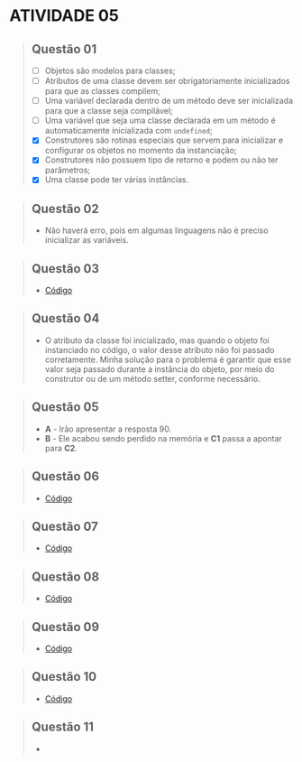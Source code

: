 # ATIVIDADE 05

> ## **Questão 01**
> - [ ] Objetos são modelos para classes;
> - [ ] Atributos de uma classe devem ser obrigatoriamente inicializados para que as classes compilem;
> - [ ] Uma variável declarada dentro de um método deve ser inicializada para que a classe seja compilável;
> - [ ] Uma variável que seja uma classe declarada em um método é automaticamente inicializada com `undefined`;
> - [x] Construtores são rotinas especiais que servem para inicializar e configurar os objetos no momento da instanciação;
> - [x] Construtores não possuem tipo de retorno e podem ou não ter parâmetros;
> - [x] Uma classe pode ter várias instâncias.

> ## **Questão 02**
> * Não haverá erro, pois em algumas linguagens não é preciso inicializar as variáveis.

> ## **Questão 03**
> - [Código](https://github.com/KaioGabriel-the/Programa-orientada-a-objetos/tree/f31beed267f1d2dbc0a55a19fdeb5c6662087b8b/atividade05/out/production/questoes/reservahotel)

> ## **Questão 04**
> * O atributo da classe foi inicializado, mas quando o objeto foi instanciado no código, o valor desse atributo não foi passado corretamente. Minha solução para o problema é garantir que esse valor seja passado durante a instância do objeto, por meio do construtor ou de um método setter, conforme necessário.

> ## **Questão 05**
> - **A** - Irão apresentar a resposta 90.
> - **B** - Ele acabou sendo perdido na memória e **C1** passa a apontar para **C2**.

> ## **Questão 06**
> - [Código](https://github.com/KaioGabriel-the/Programa-orientada-a-objetos/tree/ea7a50d2fb7af6db58884cd4b6a2ae8b89aaaad7/atividade05/out/production/questoes/saudacao)

> ## **Questão 07**
> - [Código](https://github.com/KaioGabriel-the/Programa-orientada-a-objetos/tree/219f7456935b08c8805919a8941cf0f23067fd7d/atividade05/out/production/questoes/triangulo)

> ## **Questão 08**
> - [Código]()

> ## **Questão 09**
> - [Código]()

> ## **Questão 10**
> - [Código]()

> ## **Questão 11**
> - 
